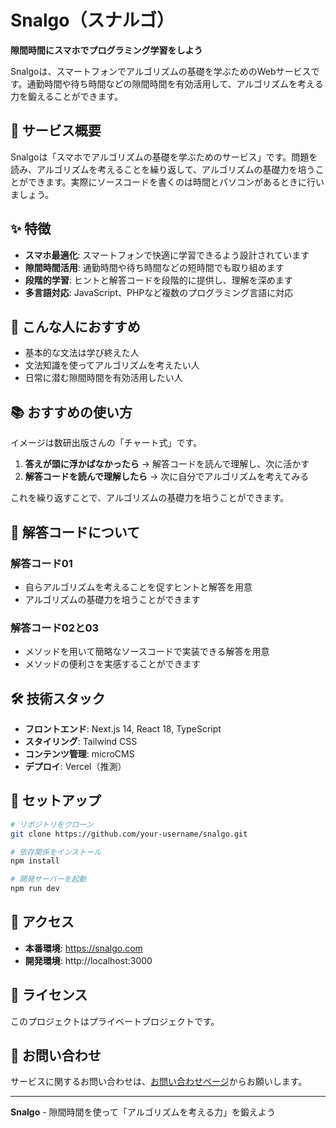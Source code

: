 # Snalgo（スナルゴ）

**隙間時間にスマホでプログラミング学習をしよう**

Snalgoは、スマートフォンでアルゴリズムの基礎を学ぶためのWebサービスです。通勤時間や待ち時間などの隙間時間を有効活用して、アルゴリズムを考える力を鍛えることができます。

## 🎯 サービス概要

Snalgoは「スマホでアルゴリズムの基礎を学ぶためのサービス」です。問題を読み、アルゴリズムを考えることを繰り返して、アルゴリズムの基礎力を培うことができます。実際にソースコードを書くのは時間とパソコンがあるときに行いましょう。

## ✨ 特徴

- **スマホ最適化**: スマートフォンで快適に学習できるよう設計されています
- **隙間時間活用**: 通勤時間や待ち時間などの短時間でも取り組めます
- **段階的学習**: ヒントと解答コードを段階的に提供し、理解を深めます
- **多言語対応**: JavaScript、PHPなど複数のプログラミング言語に対応

## 🎯 こんな人におすすめ

- 基本的な文法は学び終えた人
- 文法知識を使ってアルゴリズムを考えたい人
- 日常に潜む隙間時間を有効活用したい人

## 📚 おすすめの使い方

イメージは数研出版さんの「チャート式」です。

1. **答えが頭に浮かばなかったら** → 解答コードを読んで理解し、次に活かす
2. **解答コードを読んで理解したら** → 次に自分でアルゴリズムを考えてみる

これを繰り返すことで、アルゴリズムの基礎力を培うことができます。

## 🔧 解答コードについて

### 解答コード01
- 自らアルゴリズムを考えることを促すヒントと解答を用意
- アルゴリズムの基礎力を培うことができます

### 解答コード02と03
- メソッドを用いて簡略なソースコードで実装できる解答を用意
- メソッドの便利さを実感することができます

## 🛠️ 技術スタック

- **フロントエンド**: Next.js 14, React 18, TypeScript
- **スタイリング**: Tailwind CSS
- **コンテンツ管理**: microCMS
- **デプロイ**: Vercel（推測）

## 🚀 セットアップ

```bash
# リポジトリをクローン
git clone https://github.com/your-username/snalgo.git

# 依存関係をインストール
npm install

# 開発サーバーを起動
npm run dev
```

## 📱 アクセス

- **本番環境**: https://snalgo.com
- **開発環境**: http://localhost:3000

## 📄 ライセンス

このプロジェクトはプライベートプロジェクトです。

## 🤝 お問い合わせ

サービスに関するお問い合わせは、[お問い合わせページ](https://snalgo.com/contact)からお願いします。

---

**Snalgo** - 隙間時間を使って「アルゴリズムを考える力」を鍛えよう
